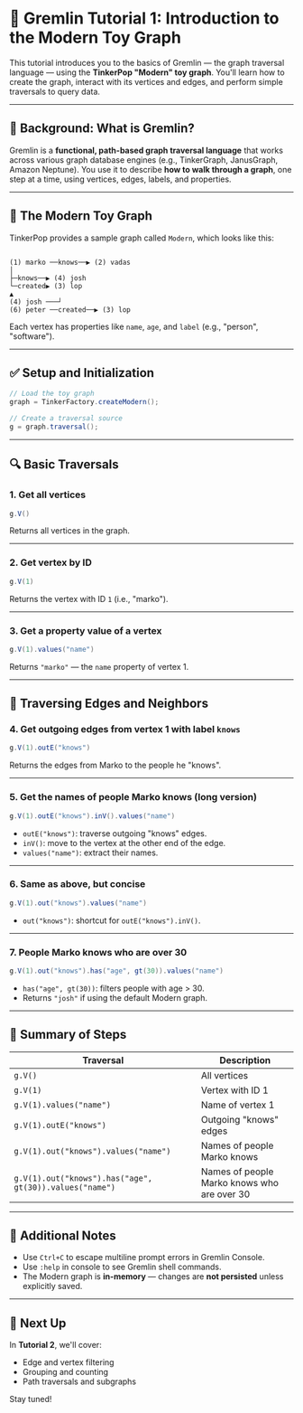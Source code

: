 # 🧪 Gremlin Tutorial 1: Introduction to the Modern Toy Graph

This tutorial introduces you to the basics of Gremlin — the graph traversal language — using the **TinkerPop "Modern" toy graph**. You'll learn how to create the graph, interact with its vertices and edges, and perform simple traversals to query data.

---

## 📘 Background: What is Gremlin?

Gremlin is a **functional, path-based graph traversal language** that works across various graph database engines (e.g., TinkerGraph, JanusGraph, Amazon Neptune). You use it to describe **how to walk through a graph**, one step at a time, using vertices, edges, labels, and properties.

---

## 🧱 The Modern Toy Graph

TinkerPop provides a sample graph called `Modern`, which looks like this:

```

(1) marko ──knows──▶ (2) vadas
│
├─knows──▶ (4) josh
└─created▶ (3) lop
▲
(4) josh ───┘
(6) peter ──created──▶ (3) lop

```

Each vertex has properties like `name`, `age`, and `label` (e.g., "person", "software").

---

## ✅ Setup and Initialization

```groovy
// Load the toy graph
graph = TinkerFactory.createModern();

// Create a traversal source
g = graph.traversal();
```

---

## 🔍 Basic Traversals

### 1. Get all vertices

```groovy
g.V()
```

Returns all vertices in the graph.

---

### 2. Get vertex by ID

```groovy
g.V(1)
```

Returns the vertex with ID `1` (i.e., "marko").

---

### 3. Get a property value of a vertex

```groovy
g.V(1).values("name")
```

Returns `"marko"` — the `name` property of vertex 1.

---

## 🔁 Traversing Edges and Neighbors

### 4. Get outgoing edges from vertex 1 with label `knows`

```groovy
g.V(1).outE("knows")
```

Returns the edges from Marko to the people he "knows".

---

### 5. Get the names of people Marko knows (long version)

```groovy
g.V(1).outE("knows").inV().values("name")
```

- `outE("knows")`: traverse outgoing "knows" edges.
- `inV()`: move to the vertex at the other end of the edge.
- `values("name")`: extract their names.

---

### 6. Same as above, but concise

```groovy
g.V(1).out("knows").values("name")
```

- `out("knows")`: shortcut for `outE("knows").inV()`.

---

### 7. People Marko knows who are over 30

```groovy
g.V(1).out("knows").has("age", gt(30)).values("name")
```

- `has("age", gt(30))`: filters people with age > 30.
- Returns `"josh"` if using the default Modern graph.

---

## 📎 Summary of Steps

| Traversal                                               | Description                                 |
| ------------------------------------------------------- | ------------------------------------------- |
| `g.V()`                                                 | All vertices                                |
| `g.V(1)`                                                | Vertex with ID 1                            |
| `g.V(1).values("name")`                                 | Name of vertex 1                            |
| `g.V(1).outE("knows")`                                  | Outgoing "knows" edges                      |
| `g.V(1).out("knows").values("name")`                    | Names of people Marko knows                 |
| `g.V(1).out("knows").has("age", gt(30)).values("name")` | Names of people Marko knows who are over 30 |

---

## 🧠 Additional Notes

- Use `Ctrl+C` to escape multiline prompt errors in Gremlin Console.
- Use `:help` in console to see Gremlin shell commands.
- The Modern graph is **in-memory** — changes are **not persisted** unless explicitly saved.

---

## 📌 Next Up

In **Tutorial 2**, we'll cover:

- Edge and vertex filtering
- Grouping and counting
- Path traversals and subgraphs

Stay tuned!
